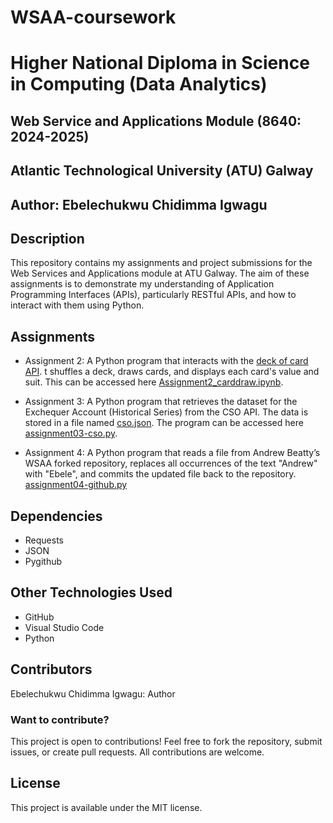 # WSAA-coursework
# Higher National Diploma in Science in Computing (Data Analytics)

## Web Service and Applications Module (8640: 2024-2025)

## Atlantic Technological University (ATU) Galway

## Author: Ebelechukwu Chidimma Igwagu

## Description

This repository contains my assignments and project submissions for the Web Services and Applications module at ATU Galway. The aim of these assignments is to demonstrate my understanding of Application Programming Interfaces (APIs), particularly RESTful APIs, and how to interact with them using Python.

## Assignments

- Assignment 2:  A Python program that interacts with the [deck of card API](https://deckofcardsapi.com/). t shuffles a deck, draws cards, and displays each card's value and suit. This can be accessed here [Assignment2_carddraw.ipynb](https://github.com/Gtalen/WSAA-coursework/blob/main/WSAA_Assignments/Assignment2_carddraw.ipynb).

- Assignment 3: A Python program that retrieves the dataset for the Exchequer Account (Historical Series) from the CSO API. The data is stored in a file named  [cso.json](https://github.com/Gtalen/WSAA-coursework/blob/main/WSAA_Assignments/cso.json). The program can be accessed here [assignment03-cso.py](https://github.com/Gtalen/WSAA-coursework/blob/main/WSAA_Assignments/assignment03-cso.py).

- Assignment 4:  A Python program that reads a file from Andrew Beatty’s WSAA forked repository, replaces all occurrences of the text "Andrew" with "Ebele", and commits the updated file back to the repository. [assignment04-github.py](https://github.com/Gtalen/WSAA-coursework/blob/main/WSAA_Assignments/assignment04-github.py)

## Dependencies
- Requests
- JSON
- Pygithub



## Other Technologies Used
- GitHub
- Visual Studio Code
- Python

## Contributors
Ebelechukwu Chidimma Igwagu: Author

### Want to contribute?

This project is open to contributions! Feel free to fork the repository, submit issues, or create pull requests. All contributions are welcome.

## License
This project is available under the MIT license.
